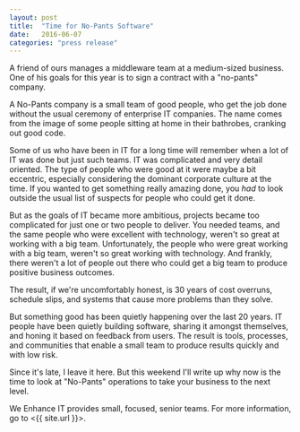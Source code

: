 ```yaml
---
layout: post
title:  "Time for No-Pants Software"
date:   2016-06-07
categories: "press release"
---
```


A friend of ours manages a middleware team at a medium-sized business.
One of his goals for this year is to sign a contract with a "no-pants"
company.

A No-Pants company is a small team of good people,
who get the job done without the usual ceremony of enterprise IT companies.
The name comes from the image of some people sitting at home
in their bathrobes,
cranking out good code.

Some of us who have been in IT for a long time
will remember when a lot of IT was done but just such teams.
IT was complicated and very detail oriented.
The type of people who were good at it
were maybe a bit eccentric,
especially considering the dominant corporate culture at the time.
If you wanted to get something really amazing done,
you _had_ to look outside the usual list of suspects
for people who could get it done.

But as the goals of IT became more ambitious,
projects became too complicated for just one or two people to deliver.
You needed teams,
and the same people who were excellent with technology,
weren't so great at working with a big team.
Unfortunately,
the people who were great working with a big team,
weren't so great working with technology.
And frankly,
there weren't a lot of people out there
who could get a big team to produce positive business outcomes.

The result,
if we're uncomfortably honest,
is 30 years of cost overruns,
schedule slips,
and systems that cause more problems than they solve.

But something good has been quietly happening over the last 20 years.
IT people have been quietly building software,
sharing it amongst themselves,
and honing it based on feedback from users.
The result is tools, processes, and communities
that enable a small team
to produce results quickly and with low risk.

Since it's late, I leave it here.
But this weekend I'll write up why
now is the time
to look at "No-Pants"
operations to take your business to the next level.

We Enhance IT provides small, focused, senior teams.
For more information, go to <{{ site.url }}>.
